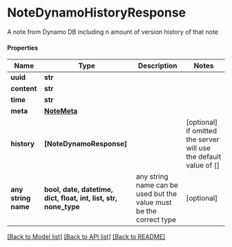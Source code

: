 # NoteDynamoHistoryResponse

A note from Dynamo DB including n amount of version history of that note

#### Properties
Name | Type | Description | Notes
------------ | ------------- | ------------- | -------------
**uuid** | **str** |  | 
**content** | **str** |  | 
**time** | **str** |  | 
**meta** | [**NoteMeta**](NoteMeta.md) |  | 
**history** | **[NoteDynamoResponse]** |  | [optional]  if omitted the server will use the default value of []
**any string name** | **bool, date, datetime, dict, float, int, list, str, none_type** | any string name can be used but the value must be the correct type | [optional]

[[Back to Model list]](../README.md#documentation-for-models) [[Back to API list]](../README.md#documentation-for-api-endpoints) [[Back to README]](../README.md)

